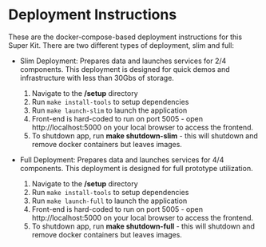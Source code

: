 # Deployment Instructions
These are the docker-compose-based deployment instructions for this Super Kit. There are two different types of deployment, slim and full: 
- Slim Deployment: Prepares data and launches services for 2/4 components. This deployment is designed for quick demos and infrastructure with less than 30Gbs of storage. 
  1. Navigate to the **/setup** directory
  2. Run `make install-tools` to setup dependencies
  3. Run `make launch-slim` to launch the application
  4. Front-end is hard-coded to run on port 5005 - open http://localhost:5000 on your local browser to access the frontend.
  5. To shutdown app, run **make shutdown-slim** - this will shutdown and remove docker containers but leaves images.

- Full Deployment: Prepares data and launches services for 4/4 components. This deployment is designed for full prototype utilization. 
  1. Navigate to the **/setup** directory
  2. Run `make install-tools` to setup dependencies
  3. Run `make launch-full` to launch the application
  4. Front-end is hard-coded to run on port 5005 - open http://localhost:5000 on your local browser to access the frontend.
  5. To shutdown app, run **make shutdown-full** - this will shutdown and remove docker containers but leaves images.
